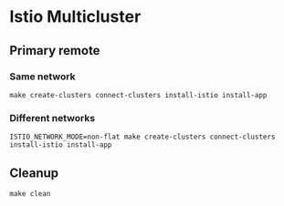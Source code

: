 # Istio Multicluster

## Primary remote 


### Same network

```shell
make create-clusters connect-clusters install-istio install-app
```


### Different networks

```shell
ISTIO_NETWORK_MODE=non-flat make create-clusters connect-clusters install-istio install-app
```


## Cleanup

```shell
make clean
```